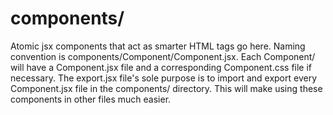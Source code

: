 # components/
Atomic jsx components that act as smarter HTML tags go here. Naming convention is
components/Component/Component.jsx. Each Component/ will have a Component.jsx file
and a corresponding Component.css file if necessary. The export.jsx file's sole
purpose is to import and export every Component.jsx file in the components/
directory. This will make using these components in other files much easier.